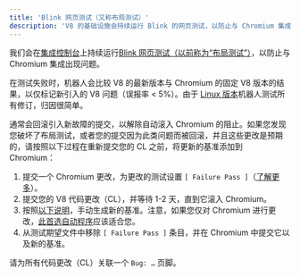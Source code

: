 ```yaml
---
title: 'Blink 网页测试（又称布局测试）'
description: 'V8 的基础设施会持续运行 Blink 的网页测试，以防止与 Chromium 集成出现问题。本文件描述在这些测试失败时应该怎么做。'
---
```

我们会在[集成控制台](https://ci.chromium.org/p/v8/g/integration/console)上持续运行[Blink 网页测试（以前称为“布局测试”）](https://chromium.googlesource.com/chromium/src/+/master/docs/testing/web_tests.md)，以防止与 Chromium 集成出现问题。

在测试失败时，机器人会比较 V8 的最新版本与 Chromium 的固定 V8 版本的结果，以仅标记新引入的 V8 问题（误报率 < 5%）。由于 [Linux 版本](https://ci.chromium.org/p/v8/builders/luci.v8.ci/V8%20Blink%20Linux)机器人测试所有修订，归因很简单。

通常会回滚引入新故障的提交，以解除自动滚入 Chromium 的阻止。如果您发现您破坏了布局测试，或者您的提交因为此类问题而被回滚，并且这些更改是预期的，请按照以下过程在重新提交您的 CL 之前，将更新的基准添加到 Chromium：

1. 提交一个 Chromium 更改，为更改的测试设置 `[ Failure Pass ]`（[了解更多](https://chromium.googlesource.com/chromium/src/+/master/docs/testing/web_test_expectations.md#updating-the-expectations-files)）。
1. 提交您的 V8 代码更改（CL），并等待 1-2 天，直到它滚入 Chromium。
1. 按照[以下说明](https://chromium.googlesource.com/chromium/src/+/master/docs/testing/web_tests.md#Rebaselining-Web-Tests)，手动生成新的基准。注意，如果您仅对 Chromium 进行更改，[此首选自动程序](https://chromium.googlesource.com/chromium/src/+/master/docs/testing/web_test_expectations.md#how-to-rebaseline)应该适合您。
1. 从测试期望文件中移除 `[ Failure Pass ]` 条目，并在 Chromium 中提交它以及新的基准。

请为所有代码更改（CL）关联一个 `Bug: …` 页脚。
